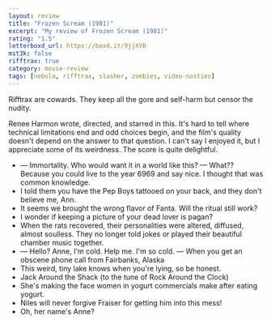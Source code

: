 ```yaml
---
layout: review
title: "Frozen Scream (1981)"
excerpt: "My review of Frozen Scream (1981)"
rating: "1.5"
letterboxd_url: https://boxd.it/9jjXVB
mst3k: false
rifftrax: true
category: movie-review
tags: [nebula, rifftrax, slasher, zombies, video-nasties]
---
```


Rifftrax are cowards. They keep all the gore and self-harm but censor the nudity.

Renee Harmon wrote, directed, and starred in this. It's hard to tell where technical limitations end and odd choices begin, and the film's quality doesn't depend on the answer to that question. I can't say I enjoyed it, but I appreciate some of its weirdness. The score is quite delightful.

- — Immortality. Who would want it in a world like this? — What?? Because you could live to the year 6969 and say nice. I thought that was common knowledge.
- I told them you have the Pep Boys tattooed on your back, and they don't believe me, Ann.
- It seems we brought the wrong flavor of Fanta. Will the ritual still work?
- I wonder if keeping a picture of your dead lover is pagan?
- When the rats recovered, their personalities were altered, diffused, almost soulless. They no longer told jokes or played their beautiful chamber music together.
- — Hello? Anne, I'm cold. Help me. I'm so cold. — When you get an obscene phone call from Fairbanks, Alaska
- This weird, tiny lake knows when you're lying, so be honest.
- Jack Around the Shack (to the tune of Rock Around the Clock)
- She's making the face women in yogurt commercials make after eating yogurt.
- Niles will never forgive Fraiser for getting him into this mess!
- Oh, her name's Anne?
